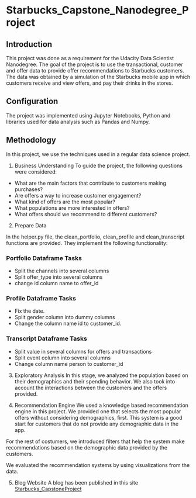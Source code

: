 # Starbucks_Capstone_Nanodegree_Project

## Introduction
This project was done as a requirement for the Udacity Data Scientist Nanodegree. The goal of the project is to use the transactional, customer and offer data to provide offer recommendations to Starbucks customers. The data was obtained by a simulation of the Starbucks mobile app in which customers receive and view offers, and pay their drinks in the stores.

## Configuration
The project was implemented using Jupyter Notebooks, Python and libraries used for data analysis such as Pandas and Numpy.

## Methodology
In this project, we use the techniques used in a regular data science project.

1. Business Understanding
To guide the project, the following questions were considered:

-  What are the main factors that contribute to customers making purchases?
- Are offers a way to increase customer engagement?
- What kind of offers are the most popular?
- What populations are more interested in offers?
- What offers should we recommend to different customers?

2. Prepare Data

In the helper.py file, the clean_portfolio, clean_profile and clean_transcript functions are provided. They implement the following functionality:

### Portfolio Dataframe Tasks

- Split the channels into several columns
- Split offer_type into several columns
- change id column name to offer_id

### Profile Dataframe Tasks

- Fix the date.
- Split gender column into dummy columns
- Change the column name id to customer_id.

### Transcript Dataframe Tasks

- Split value in several columns for offers and transactions
- Split event column into several columns
- Change column name person to customer_id

3. Exploratory Analysis
In this stage, we analyzed the population based on their demographics and their spending behavior. We also took into account the interactions between the customers and the offers provided.

4. Recommendation Engine
We used a knowledge based recommendation engine in this project. We provided one that selects the most popular offers without considering demographics, first. This system is a good start for customers that do not provide any demographic data in the app.

For the rest of costumers, we introduced filters that help the system make recommendations based on the demographic data provided by the customers.

We evaluated the recommendation systems by using visualizations from the data.

5. Blog Website
A blog has been published in this site
<a name="blog"></a>
[Starbucks_CapstoneProject](https://kabadi-mayur.medium.com/starbucks-capstoneproject-f8b7a7abda30)